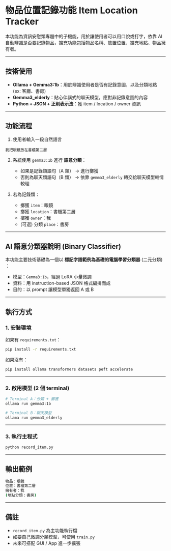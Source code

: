 # 物品位置記錄功能 Item Location Tracker

本功能為資訊安慰類專題中的子機能，用於讓使用者可以用口說或打字，依靠 AI 自動辨識是否要記錄物品，擴充功能包括物品名稱、放置位置、擴充地點、物品擁有者。

---

##  技術使用

* **Ollama + Gemma3:1b**：用於辨識使用者是否有記錄意圖，以及分類地點 (ex: 客廳、書房)
* **Gemma3\_elderly**：貼心伴講式的聊天模型，應對非記錄意圖的內容
* **Python + JSON + 正則表示法**：獲 item / location / owner 資訊

---

## 功能流程

1. 使用者輸入一段自然語言

```
我把眼鏡放在書櫃第二層
```

2. 系統使用 `gemma3:1b` 進行 **語意分類**：

   * 如果是記錄類語句（A 類） → 進行擲獲
   * 否則為聊天類語句（B 類） → 依靠 `gemma3_elderly` 轉交給聊天模型較情較理

3. 若為記錄類：

   * 擲獲 `item`：眼鏡
   * 擲獲 `location`：書櫃第二層
   * 擲獲 `owner`：我
   * (可選) 分類 `place`：書房

---

## AI 語意分類器說明 (Binary Classifier)

本功能主要技術基礎為一個以 **標記字語範例為基礎的電腦學習分類器** (二元分類) ：

* 模型：`Gemma3:1b`，經過 LoRA 小量微調
* 資料：用 instruction-based JSON 格式編排而成
* 目的：以 prompt 讓模型單獨返回 A 或 B

---

## 執行方式

### 1. 安裝環境

如果有 `requirements.txt`：

```bash
pip install -r requirements.txt
```

如果沒有：

```bash
pip install ollama transformers datasets peft accelerate
```

---

### 2. 啟用模型 (2 個 terminal)

```bash
# Terminal A：分類 + 擲獲
ollama run gemma3:1b

# Terminal B：聊天模型
ollama run gemma3_elderly
```

---

### 3. 執行主程式

```bash
python record_item.py
```

---

## 輸出範例

```bash
物品：眼鏡
位置：書櫃第二層
擁有者：我
(地點分類：書房)
```

---

## 備註

* `record_item.py` 為主功能執行檔
* 如要自己微調分類模型，可使用 `train.py`
* 未來可搭配 GUI / App 進一步擴張
